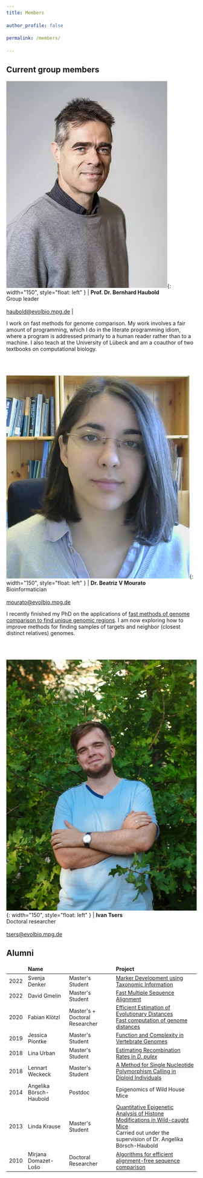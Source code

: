 ```yaml
---
title: Members

author_profile: false

permalink: /members/

---
```

<style>
td, th {
   border: none!important;
}
</style>
 
## Current group members

![](/images/Bernhard.jpg){: width="150", style="float: left" } | **Prof. Dr. Bernhard Haubold** <br>Group leader<br><br>haubold@evolbio.mpg.de |


I work on fast methods for genome comparison. My work involves a fair
amount of programming, which I do in the literate programming idiom,
where a program is addressed primarly to a human reader rather than to
a machine. I also teach at the University of Lübeck and am a coauthor
of two textbooks on computational biology.

<br>
<br>

![](/images/Beatriz.png){: width="150", style="float: left" } |  **Dr. Beatriz V Mourato** <br>Bioinformatician<br><br>mourato@evolbio.mpg.de 

I recently finished my PhD on the applications of [fast methods of
genome comparison to find unique genomic
regions](https://macau.uni-kiel.de/receive/macau_mods_00005514). I
am now exploring how to improve methods for finding samples of targets
and neighbor (closest distinct relatives) genomes.

<br>
<br>

![](/images/Ivan.jpg){: width="150", style="float: left" } |  **Ivan Tsers** <br>Doctoral researcher<br><br>tsers@evolbio.mpg.de 


## Alumni

| | Name | |Project |
|-:|:-|:---|:----|
| 2022 | Svenja Denker | Master's Student| [Marker Development using Taxonomic Information](https://pure.mpg.de/pubman/faces/ViewItemFullPage.jsp?itemId=item_3623541_2)|
| 2022 | David Gmelin |  Master's Student| [Fast Multiple Sequence Alignment](https://pure.mpg.de/rest/items/item_3473414_2/component/file_3473415/content)|
| 2020 | Fabian Klötzl | Master's + Doctoral Researcher| [Efficient Estimation of Evolutionary Distances](https://pure.mpg.de/rest/items/item_2257829_3/component/file_2257827/content) <br>[Fast computation of genome distances](https://pure.mpg.de/pubman/faces/ViewItemOverviewPage.jsp?itemId=item_3275415)|
| 2019 | Jessica Piontke | Master's Student| [Function and Complexity in Vertebrate Genomes](https://pure.mpg.de/pubman/faces/ViewItemFullPage.jsp?itemId=item_3027051_3)|
| 2018 | Lina Urban  | Master's Student |[Estimating Recombination Rates in *D. pulex*](https://pure.mpg.de/pubman/faces/ViewItemFullPage.jsp?itemId=item_3011858_2)|
| 2018 | Lennart Weckeck | Master's Student| [A Method for Single Nucleotide Polymorphism Calling in Diploid Individuals](https://pure.mpg.de/pubman/faces/ViewItemFullPage.jsp?itemId=item_2591101_4)|
| 2014 | Angelika Börsch-Haubold | Postdoc | Epigenomics of Wild House Mice |
| 2013 | Linda Krause | Master's Student| [Quantitative Epigenetic Analysis of Histone Modifications in Wild-caught Mice](https://pure.mpg.de/rest/items/item_1914023_4/component/file_1914022/content) <br>Carried out under the supervision of Dr. Angelika Börsch-Haubold|
| 2010 | Mirjana Domazet-Lošo | Doctoral Researcher| [Algorithms for efficient alignment-free sequence comparison](https://pure.mpg.de/rest/items/item_1505125_1/component/file_1505124/content)|


